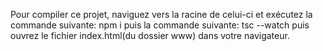 Pour compiler ce projet, naviguez vers la racine de celui-ci et exécutez la commande suivante:
npm i
puis la commande suivante:
tsc --watch
puis ouvrez le fichier index.html(du dossier www) dans votre navigateur.
